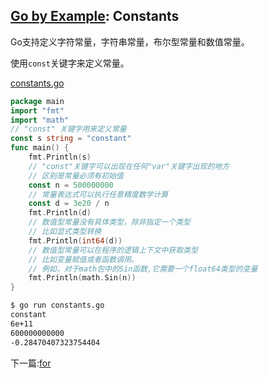 ## [Go by Example](https://gobyexample.com/): Constants

Go支持定义字符常量，字符串常量，布尔型常量和数值常量。

使用`const`关键字来定义常量。

[constants.go](<../src/constants.go>)

```go
package main
import "fmt"
import "math"
// "const" 关键字用来定义常量
const s string = "constant"
func main() {
    fmt.Println(s)
    // "const"关键字可以出现在任何"var"关键字出现的地方
    // 区别是常量必须有初始值
    const n = 500000000
    // 常量表达式可以执行任意精度数学计算
    const d = 3e20 / n
    fmt.Println(d)
    // 数值型常量没有具体类型，除非指定一个类型
    // 比如显式类型转换
    fmt.Println(int64(d))
    // 数值型常量可以在程序的逻辑上下文中获取类型
    // 比如变量赋值或者函数调用。
    // 例如，对于math包中的Sin函数,它需要一个float64类型的变量
    fmt.Println(math.Sin(n))
}
```

```bash
$ go run constants.go
constant
6e+11
600000000000
-0.28470407323754404

```

下一篇:[for](for.md)